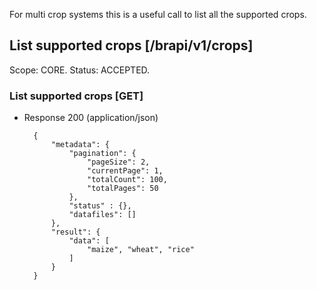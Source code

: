 For multi crop systems this is a useful call to list all the supported crops.

## List supported crops [/brapi/v1/crops]
Scope: CORE.
Status: ACCEPTED.

### List supported crops [GET]

+ Response 200 (application/json)

        {
            "metadata": {
                "pagination": {
                    "pageSize": 2,
                    "currentPage": 1,
                    "totalCount": 100,
                    "totalPages": 50
                },
                "status" : {},
                "datafiles": []
            },
            "result": {
                "data": [
                    "maize", "wheat", "rice"
                ]
            }
        }
